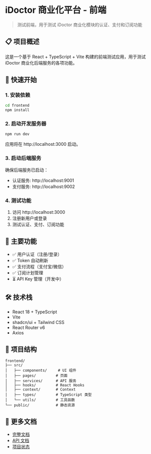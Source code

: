 # iDoctor 商业化平台 - 前端

> 测试前端，用于测试 iDoctor 商业化模块的认证、支付和订阅功能

## 📋 项目概述

这是一个基于 React + TypeScript + Vite 构建的前端测试应用，用于测试 iDoctor 商业化后端服务的各项功能。

## 🚀 快速开始

### 1. 安装依赖

```bash
cd frontend
npm install
```

### 2. 启动开发服务器

```bash
npm run dev
```

应用将在 http://localhost:3000 启动。

### 3. 启动后端服务

确保后端服务已启动：
- 认证服务: http://localhost:9001
- 支付服务: http://localhost:9002

### 4. 测试功能

1. 访问 http://localhost:3000
2. 注册新用户或登录
3. 测试认证、支付、订阅功能

## 📖 主要功能

- ✅ 用户认证（注册/登录）
- ✅ Token 自动刷新
- ✅ 支付流程（支付宝/微信）
- ✅ 订阅计划管理
- ⏳ API Key 管理（开发中）

## 🛠️ 技术栈

- React 18 + TypeScript
- Vite
- shadcn/ui + Tailwind CSS
- React Router v6
- Axios

## 📁 项目结构

```
frontend/
├── src/
│   ├── components/     # UI 组件
│   ├── pages/         # 页面
│   ├── services/      # API 服务
│   ├── hooks/         # React Hooks
│   ├── context/       # Context
│   ├── types/         # TypeScript 类型
│   └── utils/         # 工具函数
└── public/            # 静态资源
```

## 📝 更多文档

- [完整文档](./README_FULL.md)
- [API 文档](../docs/API_GUIDE.md)
- [项目状态](../docs/PROJECT_STATUS.md)

